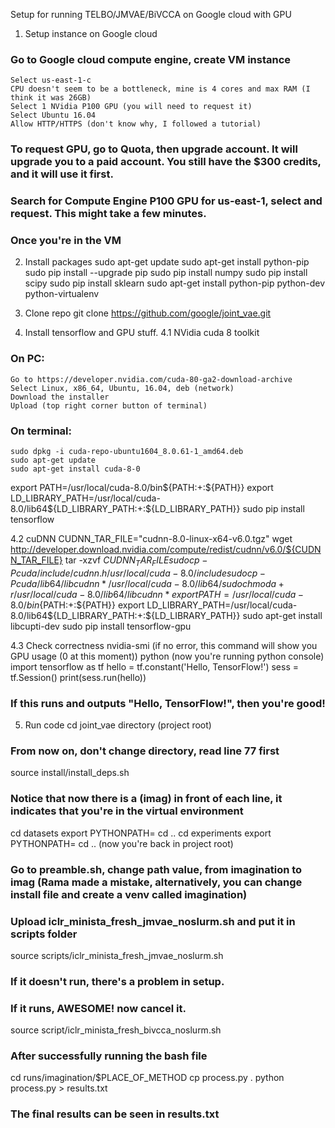 Setup for running TELBO/JMVAE/BiVCCA on Google cloud with GPU

1. Setup instance on Google cloud
### Go to Google cloud compute engine, create VM instance
	Select us-east-1-c 
	CPU doesn't seem to be a bottleneck, mine is 4 cores and max RAM (I think it was 26GB)
	Select 1 NVidia P100 GPU (you will need to request it)
	Select Ubuntu 16.04
	Allow HTTP/HTTPS (don't know why, I followed a tutorial)

### To request GPU, go to Quota, then upgrade account. It will upgrade you to a paid account. You still have the $300 credits, and it will use it first.
### Search for Compute Engine P100 GPU for us-east-1, select and request. This might take a few minutes.

### Once you're in the VM
2. Install packages
sudo apt-get update
sudo apt-get install python-pip
sudo pip install --upgrade pip
sudo pip install numpy
sudo pip install scipy
sudo pip install sklearn
sudo apt-get install python-pip python-dev python-virtualenv

3. Clone repo
git clone https://github.com/google/joint_vae.git

4. Install tensorflow and GPU stuff.
4.1 NVidia cuda 8 toolkit
### On PC:
	Go to https://developer.nvidia.com/cuda-80-ga2-download-archive
	Select Linux, x86_64, Ubuntu, 16.04, deb (network)
	Download the installer
	Upload (top right corner button of terminal)
### On terminal:
	sudo dpkg -i cuda-repo-ubuntu1604_8.0.61-1_amd64.deb
	sudo apt-get update
	sudo apt-get install cuda-8-0
export PATH=/usr/local/cuda-8.0/bin${PATH:+:${PATH}}
export LD_LIBRARY_PATH=/usr/local/cuda-8.0/lib64\${LD_LIBRARY_PATH:+:${LD_LIBRARY_PATH}}
sudo pip install tensorflow

4.2 cuDNN
CUDNN_TAR_FILE="cudnn-8.0-linux-x64-v6.0.tgz"
wget http://developer.download.nvidia.com/compute/redist/cudnn/v6.0/${CUDNN_TAR_FILE}
tar -xzvf ${CUDNN_TAR_FILE}
sudo cp -P cuda/include/cudnn.h /usr/local/cuda-8.0/include
sudo cp -P cuda/lib64/libcudnn* /usr/local/cuda-8.0/lib64/
sudo chmod a+r /usr/local/cuda-8.0/lib64/libcudnn*
export PATH=/usr/local/cuda-8.0/bin${PATH:+:${PATH}}
export LD_LIBRARY_PATH=/usr/local/cuda-8.0/lib64\${LD_LIBRARY_PATH:+:${LD_LIBRARY_PATH}}
sudo apt-get install libcupti-dev
sudo pip install tensorflow-gpu

4.3 Check correctness
nvidia-smi (if no error, this command will show you GPU usage (0 at this moment))
python (now you're running python console)
	import tensorflow as tf
	hello = tf.constant('Hello, TensorFlow!')
	sess = tf.Session()
	print(sess.run(hello))
### If this runs and outputs "Hello, TensorFlow!", then you're good!

5. Run code
cd joint_vae directory (project root)
### From now on, don't change directory, read line 77 first
source install/install_deps.sh
### Notice that now there is a (imag) in front of each line, it indicates that you're in the virtual environment

cd datasets
export PYTHONPATH=
cd ..
cd experiments
export PYTHONPATH=
cd .. (now you're back in project root)

### Go to preamble.sh, change path value, from imagination to imag (Rama made a mistake, alternatively, you can change install file and create a venv called imagination)
### Upload iclr_minista_fresh_jmvae_noslurm.sh and put it in scripts folder
source scripts/iclr_minista_fresh_jmvae_noslurm.sh

### If it doesn't run, there's a problem in setup. 
### If it runs, AWESOME! now cancel it. 
source script/iclr_minista_fresh_bivcca_noslurm.sh

### After successfully running the bash file
cd runs/imagination/$PLACE_OF_METHOD
cp process.py .
python process.py > results.txt

### The final results can be seen in results.txt 






